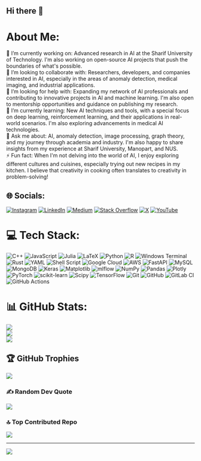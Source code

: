 ## Hi there 👋
# About Me:
🔭 I’m currently working on: Advanced research in AI at the Sharif University of Technology. I'm also working on open-source AI projects that push the boundaries of what's possible.<br><be>
👯 I’m looking to collaborate with: Researchers, developers, and companies interested in AI, especially in the areas of anomaly detection, medical imaging, and industrial applications.<br><be>
🤝 I’m looking for help with: Expanding my network of AI professionals and contributing to innovative projects in AI and machine learning. I'm also open to mentorship opportunities and guidance on publishing my research.<br><be>
🌱 I’m currently learning: New AI techniques and tools, with a special focus on deep learning, reinforcement learning, and their applications in real-world scenarios. I'm also exploring advancements in medical AI technologies.<br><be>
💬 Ask me about: AI, anomaly detection, image processing, graph theory, and my journey through academia and industry. I'm also happy to share insights from my experience at Sharif University, Manopart, and NUS.<br><be>
⚡ Fun fact: When I'm not delving into the world of AI, I enjoy exploring different cultures and cuisines, especially trying out new recipes in my kitchen. I believe that creativity in cooking often translates to creativity in problem-solving!


## 🌐 Socials:
[![Instagram](https://img.shields.io/badge/Instagram-%23E4405F.svg?logo=Instagram&logoColor=white)](https://instagram.com/arashlagzian) [![LinkedIn](https://img.shields.io/badge/LinkedIn-%230077B5.svg?logo=linkedin&logoColor=white)](https://linkedin.com/in/arashlagzian) [![Medium](https://img.shields.io/badge/Medium-12100E?logo=medium&logoColor=white)](https://medium.com/@arashlagzian) [![Stack Overflow](https://img.shields.io/badge/-Stackoverflow-FE7A16?logo=stack-overflow&logoColor=white)](https://stackoverflow.com/users/arashlagzian) [![X](https://img.shields.io/badge/X-black.svg?logo=X&logoColor=white)](https://x.com/arashlagzian94) [![YouTube](https://img.shields.io/badge/YouTube-%23FF0000.svg?logo=YouTube&logoColor=white)](https://youtube.com/@arashlagzian94) 

# 💻 Tech Stack:
![C++](https://img.shields.io/badge/c++-%2300599C.svg?style=for-the-badge&logo=c%2B%2B&logoColor=white) ![JavaScript](https://img.shields.io/badge/javascript-%23323330.svg?style=for-the-badge&logo=javascript&logoColor=%23F7DF1E) ![Julia](https://img.shields.io/badge/-Julia-9558B2?style=for-the-badge&logo=julia&logoColor=white) ![LaTeX](https://img.shields.io/badge/latex-%23008080.svg?style=for-the-badge&logo=latex&logoColor=white) ![Python](https://img.shields.io/badge/python-3670A0?style=for-the-badge&logo=python&logoColor=ffdd54) ![R](https://img.shields.io/badge/r-%23276DC3.svg?style=for-the-badge&logo=r&logoColor=white) ![Windows Terminal](https://img.shields.io/badge/Windows%20Terminal-%234D4D4D.svg?style=for-the-badge&logo=windows-terminal&logoColor=white) ![Rust](https://img.shields.io/badge/rust-%23000000.svg?style=for-the-badge&logo=rust&logoColor=white) ![YAML](https://img.shields.io/badge/yaml-%23ffffff.svg?style=for-the-badge&logo=yaml&logoColor=151515) ![Shell Script](https://img.shields.io/badge/shell_script-%23121011.svg?style=for-the-badge&logo=gnu-bash&logoColor=white) ![Google Cloud](https://img.shields.io/badge/GoogleCloud-%234285F4.svg?style=for-the-badge&logo=google-cloud&logoColor=white) ![AWS](https://img.shields.io/badge/AWS-%23FF9900.svg?style=for-the-badge&logo=amazon-aws&logoColor=white) ![FastAPI](https://img.shields.io/badge/FastAPI-005571?style=for-the-badge&logo=fastapi) ![MySQL](https://img.shields.io/badge/mysql-4479A1.svg?style=for-the-badge&logo=mysql&logoColor=white) ![MongoDB](https://img.shields.io/badge/MongoDB-%234ea94b.svg?style=for-the-badge&logo=mongodb&logoColor=white) ![Keras](https://img.shields.io/badge/Keras-%23D00000.svg?style=for-the-badge&logo=Keras&logoColor=white) ![Matplotlib](https://img.shields.io/badge/Matplotlib-%23ffffff.svg?style=for-the-badge&logo=Matplotlib&logoColor=black) ![mlflow](https://img.shields.io/badge/mlflow-%23d9ead3.svg?style=for-the-badge&logo=numpy&logoColor=blue) ![NumPy](https://img.shields.io/badge/numpy-%23013243.svg?style=for-the-badge&logo=numpy&logoColor=white) ![Pandas](https://img.shields.io/badge/pandas-%23150458.svg?style=for-the-badge&logo=pandas&logoColor=white) ![Plotly](https://img.shields.io/badge/Plotly-%233F4F75.svg?style=for-the-badge&logo=plotly&logoColor=white) ![PyTorch](https://img.shields.io/badge/PyTorch-%23EE4C2C.svg?style=for-the-badge&logo=PyTorch&logoColor=white) ![scikit-learn](https://img.shields.io/badge/scikit--learn-%23F7931E.svg?style=for-the-badge&logo=scikit-learn&logoColor=white) ![Scipy](https://img.shields.io/badge/SciPy-%230C55A5.svg?style=for-the-badge&logo=scipy&logoColor=%white) ![TensorFlow](https://img.shields.io/badge/TensorFlow-%23FF6F00.svg?style=for-the-badge&logo=TensorFlow&logoColor=white) ![Git](https://img.shields.io/badge/git-%23F05033.svg?style=for-the-badge&logo=git&logoColor=white) ![GitHub](https://img.shields.io/badge/github-%23121011.svg?style=for-the-badge&logo=github&logoColor=white) ![GitLab CI](https://img.shields.io/badge/gitlab%20CI-%23181717.svg?style=for-the-badge&logo=gitlab&logoColor=white) ![GitHub Actions](https://img.shields.io/badge/github%20actions-%232671E5.svg?style=for-the-badge&logo=githubactions&logoColor=white)
# 📊 GitHub Stats:
![](https://github-readme-stats.vercel.app/api?username=ARASHLAGZIAN&theme=dark&hide_border=false&include_all_commits=true&count_private=false)<br/>
![](https://github-readme-streak-stats.herokuapp.com/?user=ARASHLAGZIAN&theme=dark&hide_border=false)<br/>
![](https://github-readme-stats.vercel.app/api/top-langs/?username=ARASHLAGZIAN&theme=dark&hide_border=false&include_all_commits=true&count_private=false&layout=compact)

## 🏆 GitHub Trophies
![](https://github-profile-trophy.vercel.app/?username=ARASHLAGZIAN&theme=radical&no-frame=false&no-bg=true&margin-w=4)

### ✍️ Random Dev Quote
![](https://quotes-github-readme.vercel.app/api?type=horizontal&theme=radical)

### 🔝 Top Contributed Repo
![](https://github-contributor-stats.vercel.app/api?username=ARASHLAGZIAN&limit=5&theme=dark&combine_all_yearly_contributions=true)

---
[![](https://visitcount.itsvg.in/api?id=ARASHLAGZIAN&icon=0&color=9)](https://visitcount.itsvg.in)

<!-- Proudly created with GPRM ( https://gprm.itsvg.in ) -->

<!---
ArashLagzian/ArashLagzian is a ✨ special ✨ repository because its `README.md` (this file) appears on your GitHub profile.
You can click the Preview link to take a look at your changes.
--->
